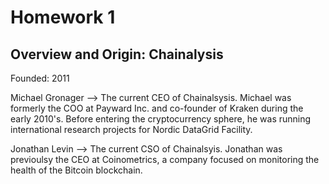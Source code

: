 # Homework 1

## Overview and Origin: Chainalysis

Founded: 2011

Michael Gronager --> The current CEO of Chainalsysis. Michael was formerly the COO at Payward Inc. and co-founder of Kraken during the early 2010's. Before entering the cryptocurrency sphere, he was running international research projects for Nordic DataGrid Facility. 

Jonathan Levin   --> The current CSO of Chainalsyis. Jonathan was previoulsy the CEO at Coinometrics, a company focused on monitoring the health of the Bitcoin blockchain. 



